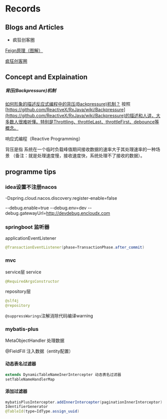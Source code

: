 # Records

## Blogs and Articles

- 疯狂创客圈

[Feign原理（图解）](https://www.cnblogs.com/crazymakercircle/p/11965726.html)

[疯狂创客圈](https://www.cnblogs.com/crazymakercircle/p/9904544.html)


## Concept and Explaination

##### 背压(Backpressure)机制
[如何形象的描述反应式编程中的背压(Backpressure)机制？](https://www.zhihu.com/question/49618581)
按照[https://github.com/ReactiveX/RxJava/wiki/Backpressure](https://github.com/ReactiveX/RxJava/wiki/Backpressure)的描述和人讲，大多数人很难听懂。特别是Throttling、throttleLast、throttleFirst、debounce等概念。

响应式编程（Reactive Programming）

背压是指 系统在一个临时负载峰值期间接收数据的速率大于其处理速率的一种场景 （备注：就是处理速度慢，接收速度快，系统处理不了接收的数据）。


## programme tips

### idea设置不注册nacos
-Dspring.cloud.nacos.discovery.register-enable=false

--debug.enable=true --debug.env=dev --debug.gatewayUrl=http://devdebug.encloudx.com

### springboot 监听器

applicationEventListener
```java
@TransactionEventListener(phase=TransactionPhase.after_commit)
```

### mvc
service层  service
```java
@RequiredArgsConstructor
```

repository层
```java
@slf4j
@repository
```

`@suppressWarings`注解消除代码编译warning

### mybatis-plus

MetaObjectHandler 处理数据

@FieldFill  注入数据（entity配置）

#### 动态表名过滤器
```java
extends DynamicTableNameInerIntercepter 动态表名过滤器
setTableNameHandlerMap
```

#### 添加过滤器
```java
mybatisPlusIntercepter.addInnerIntercepter(paginationInnerInterceptor)
IdentifierGenerator
@TableId(type=IdType.assign_uuid)
```
